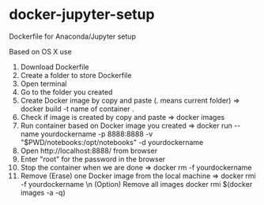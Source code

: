 # docker-jupyter-setup
Dockerfile for Anaconda/Jupyter setup

Based on OS X use

1. Download Dockerfile
2. Create a folder to store Dockerfile
3. Open terminal
4. Go to the folder you created
4. Create Docker image by copy and paste (. means current folder) => 
    docker build -t name of container .
5. Check if image is created by copy and paste => 
    docker images
6. Run container based on Docker image you created =>
    docker run --name yourdockername -p 8888:8888 -v "$PWD/notebooks:/opt/notebooks" -d yourdockername
7. Open http://localhost:8888/ from browser
8. Enter "root" for the password in the browser
9. Stop the container when we are done =>
    docker rm -f yourdockername
10. Remove (Erase) one Docker image from the local machine =>
    docker rmi -f yourdockername
    \n (Option) Remove all images
    docker rmi $(docker images -a -q)
